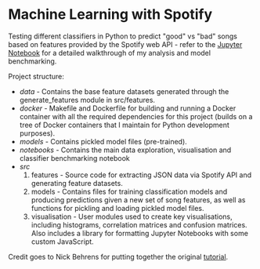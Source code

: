 # Machine Learning with Spotify

Testing different classifiers in Python to predict "good" vs "bad" songs based on features provided by the Spotify web API - refer to the [Jupyter Notebook] for a detailed walkthrough of my analysis and model benchmarking.

Project structure:
* _data_ - Contains the base feature datasets generated through the generate_features module in src/features.
* _docker_ - Makefile and Dockerfile for building and running a Docker container with all the required dependencies for this project (builds on a tree of Docker containers that I maintain for Python development purposes).
* _models_ - Contains pickled model files (pre-trained).
* _notebooks_ - Contains the main data exploration, visualisation and classifier benchmarking notebook
* _src_
    1. features - Source code for extracting JSON data via Spotify API and generating feature datasets.
    1. models - Contains files for training classification models and producing predictions given a new set of song features, as well as functions for pickling and loading pickled model files.
    1. visualisation - User modules used to create key visualisations, including histograms, correlation matrices and confusion matrices. Also includes a library for formatting Jupyter Notebooks with some custom JavaScript.

Credit goes to Nick Behrens for putting together the original [tutorial].

[tutorial]: https://towardsdatascience.com/making-your-own-discover-weekly-f1ac7546fedb
[Jupyter Notebook]: http://nbviewer.jupyter.org/github/FedericoCiner/spotify-ml/blob/master/notebooks/1.0-fac-spotifyml-presentation.ipynb